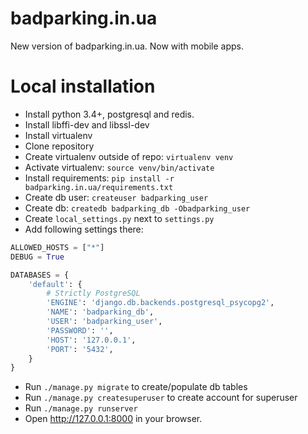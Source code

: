 # badparking.in.ua
New version of badparking.in.ua. Now with mobile apps.

# Local installation
* Install python 3.4+, postgresql and redis.
* Install libffi-dev and libssl-dev
* Install virtualenv
* Clone repository
* Create virtualenv outside of repo: `virtualenv venv`
* Activate virtualenv: `source venv/bin/activate`
* Install requirements: `pip install -r badparking.in.ua/requirements.txt`
* Create db user: `createuser badparking_user`
* Create db: `createdb badparking_db -Obadparking_user`
* Create `local_settings.py` next to `settings.py`
* Add following settings there:
```python
ALLOWED_HOSTS = ["*"]
DEBUG = True

DATABASES = {
    'default': {
        # Strictly PostgreSQL
        'ENGINE': 'django.db.backends.postgresql_psycopg2',
        'NAME': 'badparking_db',
        'USER': 'badparking_user',
        'PASSWORD': '',
        'HOST': '127.0.0.1',
        'PORT': '5432',
    }
}
```
* Run `./manage.py migrate` to create/populate db tables
* Run `./manage.py createsuperuser` to create account for superuser
* Run `./manage.py runserver`
* Open http://127.0.0.1:8000 in your browser.
